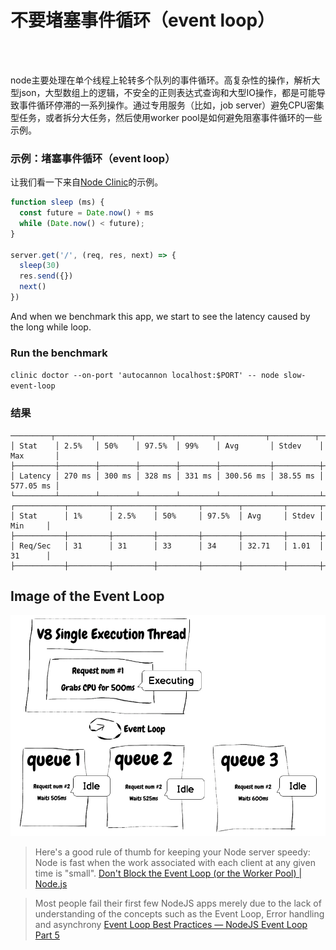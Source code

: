 # 不要堵塞事件循环（event loop）

<br/><br/>

node主要处理在单个线程上轮转多个队列的事件循环。高复杂性的操作，解析大型json，大型数组上的逻辑，不安全的正则表达式查询和大型IO操作，都是可能导致事件循环停滞的一系列操作。通过专用服务（比如，job server）避免CPU密集型任务，或者拆分大任务，然后使用worker pool是如何避免阻塞事件循环的一些示例。

### 示例：堵塞事件循环（event loop）
让我们看一下来自[Node Clinic](https://clinicjs.org/documentation/doctor/05-fixing-event-loop-problem)的示例。
```javascript
function sleep (ms) {
  const future = Date.now() + ms
  while (Date.now() < future);
}

server.get('/', (req, res, next) => {
  sleep(30)
  res.send({})
  next()
})
```

And when we benchmark this app, we start to see the latency caused by the long
while loop.

### Run the benchmark 
`clinic doctor --on-port 'autocannon localhost:$PORT' -- node slow-event-loop`

### 结果

```
─────────┬────────┬────────┬────────┬────────┬───────────┬──────────┬───────────┐
│ Stat    │ 2.5%   │ 50%    │ 97.5%  │ 99%    │ Avg       │ Stdev    │ Max       │
├─────────┼────────┼────────┼────────┼────────┼───────────┼──────────┼───────────┤
│ Latency │ 270 ms │ 300 ms │ 328 ms │ 331 ms │ 300.56 ms │ 38.55 ms │ 577.05 ms │
└─────────┴────────┴────────┴────────┴────────┴───────────┴──────────┴───────────┘
┌───────────┬─────────┬─────────┬─────────┬────────┬─────────┬───────┬─────────┐
│ Stat      │ 1%      │ 2.5%    │ 50%     │ 97.5%  │ Avg     │ Stdev │ Min     │
├───────────┼─────────┼─────────┼─────────┼────────┼─────────┼───────┼─────────┤
│ Req/Sec   │ 31      │ 31      │ 33      │ 34     │ 32.71   │ 1.01  │ 31      │
├───────────┼─────────┼─────────┼─────────┼────────┼─────────┼───────┼─────────┤
```

## Image of the Event Loop
![Event Loop](/assets/images/event-loop.png "Event Loop")

>Here's a good rule of thumb for keeping your Node server speedy: Node is fast when the work associated with each client at any given time is "small".
>[Don't Block the Event Loop (or the Worker Pool) | Node.js](https://nodejs.org/en/docs/guides/dont-block-the-event-loop/)

> Most people fail their first few NodeJS apps merely due to the lack of understanding of the concepts such as the Event Loop, Error handling and asynchrony 
[Event Loop Best Practices — NodeJS Event Loop Part 5](https://jsblog.insiderattack.net/event-loop-best-practices-nodejs-event-loop-part-5-e29b2b50bfe2)
